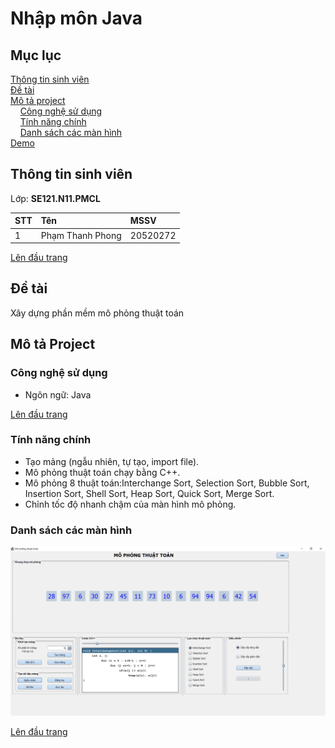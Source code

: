 # Nhập môn Java
<a name="top"><a>
## Mục lục

[Thông tin sinh viên](#info)\
[Đề tài](#topic)\
[Mô tả project](#project)\
&nbsp;&nbsp;&nbsp; [Công nghệ sử dụng](#use)\
&nbsp;&nbsp;&nbsp; [Tính năng chính](#main-feature)\
&nbsp;&nbsp;&nbsp; [Danh sách các màn hình](#screen)\
[Demo](#demo)

## Thông tin sinh viên <a name="info"></a>

Lớp: **SE121.N11.PMCL** 

| STT  | Tên                | MSSV      |
|:-----|:-------------------|:----------|
|  1   |  Phạm Thanh Phong  | 20520272  |

[Lên đầu trang](#top)
## Đề tài <a name="topic"></a>

Xây dựng phần mềm mô phỏng thuật toán

## Mô tả Project <a name="project"></a>

### Công nghệ sử dụng <a name="use"></a>

- Ngôn ngữ: Java

[Lên đầu trang](#top)
### Tính năng chính <a name="main-feature"></a>
- Tạo mảng (ngẫu nhiên, tự tạo, import file).
- Mô phỏng thuật toán chạy bằng C++.
- Mô phỏng 8 thuật toán:Interchange Sort, Selection Sort, Bubble Sort, Insertion Sort, Shell Sort, Heap Sort, Quick Sort, Merge Sort.
- Chỉnh tốc độ nhanh chậm của màn hình mô phỏng.

### Danh sách các màn hình <a name="screen"></a>
<p float="left">
  <img src="./images/Sapxep.PNG" />
</p>

  
[Lên đầu trang](#top)
